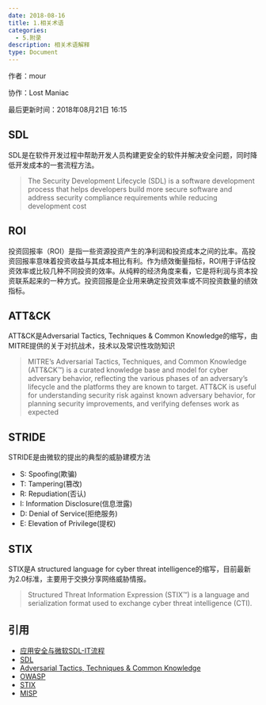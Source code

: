 ```yaml
---
date: 2018-08-16
title: 1.相关术语
categories:
  - 5.附录
description: 相关术语解释
type: Document
---
```


作者：mour

协作：Lost Maniac

最后更新时间：2018年08月21日 16:15

## SDL

SDL是在软件开发过程中帮助开发人员构建更安全的软件并解决安全问题，同时降低开发成本的一套流程方法。

> The Security Development Lifecycle (SDL) is a software development process that helps developers build more secure software and address security compliance requirements while reducing development cost

## ROI

投资回报率（ROI）是指一些资源投资产生的净利润和投资成本之间的比率。高投资回报率意味着投资收益与其成本相比有利。作为绩效衡量指标，ROI用于评估投资效率或比较几种不同投资的效率。从纯粹的经济角度来看，它是将利润与资本投资联系起来的一种方式。投资回报是企业用来确定投资效率或不同投资数量的绩效指标。

## ATT&CK

ATT&CK是Adversarial Tactics, Techniques & Common Knowledge的缩写，由MITRE提供的关于对抗战术，技术以及常识性攻防知识

> MITRE’s Adversarial Tactics, Techniques, and Common Knowledge (ATT&CK™) is a curated knowledge base and model for cyber adversary behavior, reflecting the various phases of an adversary’s lifecycle and the platforms they are known to target. ATT&CK is useful for understanding security risk against known adversary behavior, for planning security improvements, and verifying defenses work as expected

## STRIDE
STRIDE是由微软的提出的典型的威胁建模方法
* S: Spoofing(欺骗)
* T: Tampering(篡改)
* R: Repudiation(否认)
* I: Information Disclosure(信息泄露)
* D: Denial of Service(拒绝服务)
* E: Elevation of Privilege(提权)

## STIX

STIX是A structured language for cyber threat intelligence的缩写，目前最新为2.0标准，主要用于交换分享网络威胁情报。

> Structured Threat Information Expression (STIX™) is a language and serialization format used to exchange cyber threat intelligence (CTI).

## 引用

* [应用安全与微软SDL-IT流程](https://blogs.technet.microsoft.com/gcrsec/2008/09/22/sdl-it/)
* [SDL](https://www.microsoft.com/en-us/sdl)
* [Adversarial Tactics, Techniques & Common Knowledge](https://attack.mitre.org/wiki/Main_Page)
* [OWASP](https://www.owasp.org/)
* [STIX](https://oasis-open.github.io/)
* [MISP](http://www.misp-project.org/)